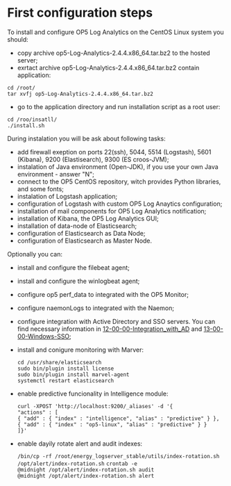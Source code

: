First configuration steps
=========================
To install and configure OP5 Log Analytics on the CentOS Linux system you should:
- copy archive op5-Log-Analytics-2.4.4.x86_64.tar.bz2 to the hosted server;
- exrtact archive op5-Log-Analytics-2.4.4.x86_64.tar.bz2 contain application:

`cd /root/`\
`tar xvfj op5-Log-Analytics-2.4.4.x86_64.tar.bz2`

- go to the application directory and run installation script as a root user:

`cd /roo/insatll/`\
`./install.sh`

During instalation you will be ask about following tasks:
- add firewall exeption on ports 22(ssh), 5044, 5514 (Logstash), 5601 (Kibana), 9200 (Elastisearch), 9300 (ES croos-JVM);
- instalation of Java environment (Open-JDK), if you use your own Java environment - answer "N";
- connect to the OP5 CentOS repository, witch provides Python libraries, and some fonts;
- instalation of Logstash application;
- configuration of Logstash with custom OP5 Log Anaytics configuration;
- installation of mail components for OP5 Log Analytics notification;
- installation of Kibana, the OP5 Log Analytics GUI;
- installation of data-node of Elasticsearch;
- configuration of Elasticsearch as Data Node;
- configuration of Elasticsearch as Master Node.

Optionally you can:
- install and configure the filebeat agent;
- install and configure the winlogbeat agent;
- configure op5 perf_data to integrated with the OP5 Monitor;
- configure naemonLogs to integrated with the Naemon;
- configure integration with Active Directory and SSO servers. You can find necessary information in [12-00-00-Integration_with_AD](/./12-00-00-Integration_with_AD/12-00-00-Integration_with_AD.md) and [13-00-00-Windows-SSO](/./13-00-00-Windows-SSO/13-00-00-Windows-SSO.md);
- install and conigure monitoring with Marver:

	`cd /usr/share/elasticsearch`\
	`sudo bin/plugin install license`\
	`sudo bin/plugin install marvel-agent`\
	`systemctl restart elasticsearch`

- enable predictive funcionality in Intelligence module:

	`curl -XPOST 'http://localhost:9200/_aliases' -d '{`\
     		`"actions" : [`\
         	`{ "add" : { "index" : "intelligence", "alias" : "predictive" } },`\
        	 `{ "add" : { "index" : "op5-linux", "alias" : "predictive" } }`\
     		`]}'`
- enable dayily rotate alert and audit indexes:

	`/bin/cp -rf /root/energy_logserver_stable/utils/index-rotation.sh /opt/alert/index-rotation.sh`
	`crontab -e`\
	`@midnight /opt/alert/index-rotation.sh audit`\
	`@midnight /opt/alert/index-rotation.sh alert`
